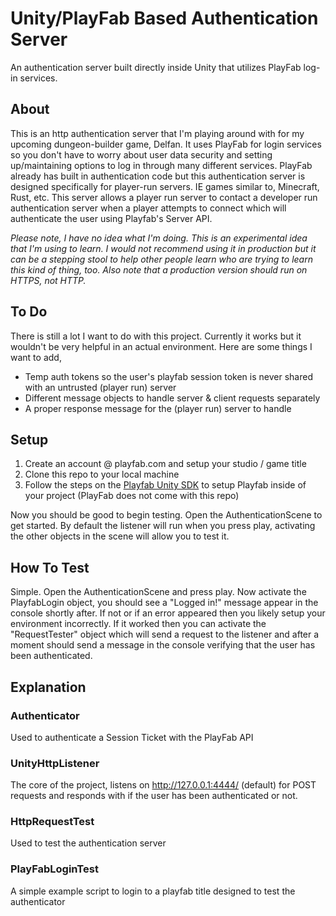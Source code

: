 # Unity/PlayFab Based Authentication Server
An authentication server built directly inside Unity that utilizes PlayFab log-in services.

## About
This is an http authentication server that I'm playing around with for my upcoming dungeon-builder game, Delfan. It uses PlayFab for login services so you don't have to worry about user data security and setting up/maintaining options to log in through many different services. PlayFab already has built in authentication code but this authentication server is designed specifically for player-run servers. IE games similar to, Minecraft, Rust, etc. This server allows a player run server to contact a developer run authentication server when a player attempts to connect which will authenticate the user using Playfab's Server API. 

*Please note, I have no idea what I'm doing. This is an experimental idea that I'm using to learn. I would not recommend using it in production but it can be a stepping stool to help other people learn who are trying to learn this kind of thing, too. Also note that a production version should run on HTTPS, not HTTP.* 

## To Do
There is still a lot I want to do with this project. Currently it works but it wouldn't be very helpful in an actual environment. Here are some things I want to add,
* Temp auth tokens so the user's playfab session token is never shared with an untrusted (player run) server
* Different message objects to handle server & client requests separately
* A proper response message for the (player run) server to handle

## Setup

1) Create an account @ playfab.com and setup your studio / game title
2) Clone this repo to your local machine
3) Follow the steps on the [Playfab Unity SDK](https://github.com/PlayFab/UnitySDK) to setup Playfab inside of your project (PlayFab does not come with this repo)

Now you should be good to begin testing. Open the AuthenticationScene to get started. By default the listener will run when you press play, activating the other objects in the scene will allow you to test it.

## How To Test

Simple. Open the AuthenticationScene and press play. Now activate the PlayfabLogin object, you should see a "Logged in!" message appear in the console shortly after. If not or if an error appeared then you likely setup your environment incorrectly. If it worked then you can activate the "RequestTester" object which will send a request to the listener and after a moment should send a message in the console verifying that the user has been authenticated.

## Explanation

### Authenticator
Used to authenticate a Session Ticket with the PlayFab API

### UnityHttpListener
The core of the project, listens on http://127.0.0.1:4444/ (default) for POST requests and responds with if the user has been authenticated or not.

### HttpRequestTest
Used to test the authentication server

### PlayFabLoginTest
A simple example script to login to a playfab title designed to test the authenticator
